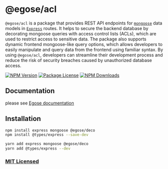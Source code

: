 # @egose/acl

`@egose/acl` is a package that provides REST API endpoints for [`mongoose`](https://mongoosejs.com/) data models in [`Express`](https://expressjs.com/) routes. It helps to secure the backend database by decorating mongoose queries with access control lists (ACLs), which are used to restrict access to sensitive data. The package also supports dynamic frontend mongoose-like query options, which allows developers to easily manipulate and query data from the frontend using familiar syntax. By using `@egose/acl`, developers can streamline their development process and reduce the risk of security breaches caused by unauthorized database access.

<a href="https://www.npmjs.com/package/@egose/acl" target="_blank"><img src="https://img.shields.io/npm/v/@egose/acl.svg" alt="NPM Version" /></a>
<a href="https://www.npmjs.com/package/@egose/acl" target="_blank"><img src="https://img.shields.io/npm/l/@egose/acl.svg" alt="Package License" /></a>
<a href="https://www.npmjs.com/package/@egose/acl" target="_blank"><img src="https://img.shields.io/npm/dm/@egose/acl.svg" alt="NPM Downloads" /></a>

## Documentation

please see [Egose documentation](https://egose.github.io/egose-acl/philosophy/)

## Installation

```sh
npm install express mongoose @egose/deco
npm install @types/express --save-dev

```

```sh
yarn add express mongoose @egose/deco
yarn add @types/express --dev
```

### [MIT Licensed](LICENSE)
